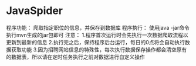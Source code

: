 # JavaSpider
程序功能：
爬取指定职位的信息，并保存到数据库
程序执行：
使用java -jar命令执行mvn生成的jar包即可
注意：
  1.程序首次运行时会先执行一次数据爬取流程以更新到最新的信息
  2.执行完之后，保持程序后台运行，每日的0点将会自动执行数据获取功能
  3.因为招聘网站信息的特殊性，每次执行数据保存操作都会清空原有的数据表，所以请在定时任务执行之前对数据进行自定义操作
